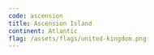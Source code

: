 ```yaml
---
code: ascension
title: Ascension Island
continent: Atlantic
flag: /assets/flags/united-kingdom.png
---
```

